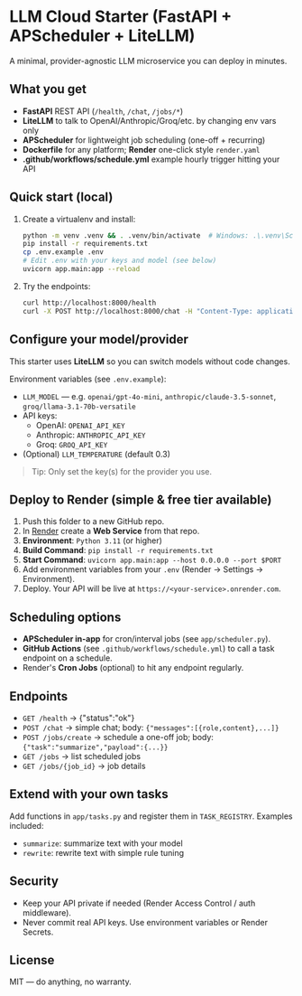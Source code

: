 # LLM Cloud Starter (FastAPI + APScheduler + LiteLLM)
A minimal, provider-agnostic LLM microservice you can deploy in minutes.

## What you get
- **FastAPI** REST API (`/health`, `/chat`, `/jobs/*`)
- **LiteLLM** to talk to OpenAI/Anthropic/Groq/etc. by changing env vars only
- **APScheduler** for lightweight job scheduling (one-off + recurring)
- **Dockerfile** for any platform; **Render** one-click style `render.yaml`
- **.github/workflows/schedule.yml** example hourly trigger hitting your API

## Quick start (local)
1. Create a virtualenv and install:
   ```bash
   python -m venv .venv && . .venv/bin/activate  # Windows: .\.venv\Scripts\activate
   pip install -r requirements.txt
   cp .env.example .env
   # Edit .env with your keys and model (see below)
   uvicorn app.main:app --reload
   ```
2. Try the endpoints:
   ```bash
   curl http://localhost:8000/health
   curl -X POST http://localhost:8000/chat -H "Content-Type: application/json" -d '{"messages":[{"role":"user","content":"Schrijf een haiku over Rotterdam."}]}' 
   ```

## Configure your model/provider
This starter uses **LiteLLM** so you can switch models without code changes.

Environment variables (see `.env.example`):
- `LLM_MODEL` — e.g. `openai/gpt-4o-mini`, `anthropic/claude-3.5-sonnet`, `groq/llama-3.1-70b-versatile`
- API keys:
  - OpenAI: `OPENAI_API_KEY`
  - Anthropic: `ANTHROPIC_API_KEY`
  - Groq: `GROQ_API_KEY`
- (Optional) `LLM_TEMPERATURE` (default 0.3)

> Tip: Only set the key(s) for the provider you use.

## Deploy to Render (simple & free tier available)
1. Push this folder to a new GitHub repo.
2. In [Render](https://render.com) create a **Web Service** from that repo.
3. **Environment**: `Python 3.11` (or higher)
4. **Build Command**: `pip install -r requirements.txt`
5. **Start Command**: `uvicorn app.main:app --host 0.0.0.0 --port $PORT`
6. Add environment variables from your `.env` (Render → Settings → Environment).  
7. Deploy. Your API will be live at `https://<your-service>.onrender.com`.

## Scheduling options
- **APScheduler in-app** for cron/interval jobs (see `app/scheduler.py`).
- **GitHub Actions** (see `.github/workflows/schedule.yml`) to call a task endpoint on a schedule.
- Render's **Cron Jobs** (optional) to hit any endpoint regularly.

## Endpoints
- `GET /health` → {"status":"ok"}
- `POST /chat` → simple chat; body: `{"messages":[{role,content},...]}`
- `POST /jobs/create` → schedule a one-off job; body: `{"task":"summarize","payload":{...}}`
- `GET /jobs` → list scheduled jobs
- `GET /jobs/{job_id}` → job details

## Extend with your own tasks
Add functions in `app/tasks.py` and register them in `TASK_REGISTRY`. Examples included:
- `summarize`: summarize text with your model
- `rewrite`: rewrite text with simple rule tuning

## Security
- Keep your API private if needed (Render Access Control / auth middleware).
- Never commit real API keys. Use environment variables or Render Secrets.

## License
MIT — do anything, no warranty.

